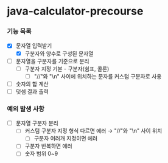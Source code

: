 # java-calculator-precourse
### 기능 목록

- [x]  문자열 입력받기
    - [x]  구분자와 양수로 구성된 문자열
- [ ]  문자열을 구분자를 기준으로 분리
    - [ ]  구분자 지정 기본 - 구분자(쉼표, 콜론)
        - [ ]  "//"와 "\n" 사이에 위치하는 문자를 커스텀 구분자로 사용
- [ ]  숫자의 합 계산
- [ ]  덧셈 결과 출력

### 예외 발생 사항

- [ ]  문자열 구분자 분리
    - [ ]  커스텀 구분자 지정 형식 다르면 에러 → "//"와 "\n" 사이 위치
        - [ ]  구분자 여러개 지정이면 에러
    - [ ]  구분자 반복하면 에러
    - [ ]  숫자 범위 0~9